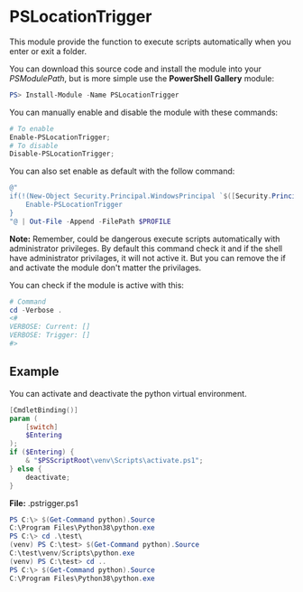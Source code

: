 # PSLocationTrigger

This module provide the function to execute scripts automatically when you enter or exit a folder.

You can download this source code and install the module into your _PSModulePath_, but is more simple use the **PowerShell Gallery** module:

```Powershell
PS> Install-Module -Name PSLocationTrigger
```

You can manually enable and disable the module with these commands:

```Powershell
# To enable
Enable-PSLocationTrigger;
# To disable
Disable-PSLocationTrigger;
```

You can also set enable as default with the follow command:

```Powershell
@"
if(!(New-Object Security.Principal.WindowsPrincipal `$([Security.Principal.WindowsIdentity]::GetCurrent())).IsInRole([Security.Principal.WindowsBuiltinRole]::Administrator)) {
    Enable-PSLocationTrigger
}
"@ | Out-File -Append -FilePath $PROFILE
```
**Note:** Remember, could be dangerous execute scripts automatically with administrator privileges. By default this command check it and if the shell have administrator privilages, it will not active it. But you can remove the if and activate the module don't matter the privilages.

You can check if the module is active with this:

```Powershell
# Command
cd -Verbose .
<#
VERBOSE: Current: []
VERBOSE: Trigger: []
#>
```

## Example

You can activate and deactivate the python virtual environment.

```Powershell
[CmdletBinding()]
param (
    [switch]
    $Entering
);
if ($Entering) {
    & "$PSScriptRoot\venv\Scripts\activate.ps1";
} else {
    deactivate;
}
```
**File:** .pstrigger.ps1

```Powershell
PS C:\> $(Get-Command python).Source
C:\Program Files\Python38\python.exe
PS C:\> cd .\test\
(venv) PS C:\test> $(Get-Command python).Source
C:\test\venv/Scripts\python.exe
(venv) PS C:\test> cd ..
PS C:\> $(Get-Command python).Source
C:\Program Files\Python38\python.exe
```